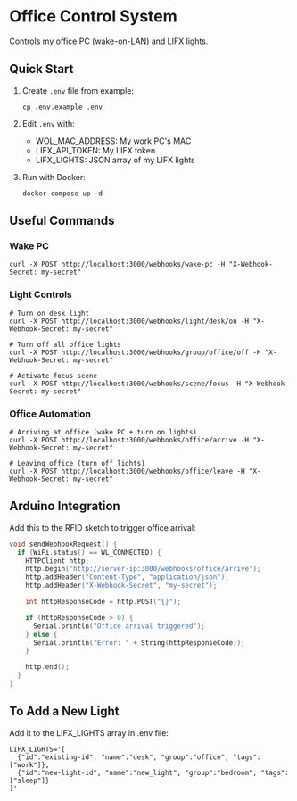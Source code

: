 # Office Control System

Controls my office PC (wake-on-LAN) and LIFX lights.

## Quick Start

1. Create `.env` file from example:

   ```
   cp .env.example .env
   ```

2. Edit `.env` with:

   - WOL_MAC_ADDRESS: My work PC's MAC
   - LIFX_API_TOKEN: My LIFX token
   - LIFX_LIGHTS: JSON array of my LIFX lights

3. Run with Docker:
   ```
   docker-compose up -d
   ```

## Useful Commands

### Wake PC

```
curl -X POST http://localhost:3000/webhooks/wake-pc -H "X-Webhook-Secret: my-secret"
```

### Light Controls

```
# Turn on desk light
curl -X POST http://localhost:3000/webhooks/light/desk/on -H "X-Webhook-Secret: my-secret"

# Turn off all office lights
curl -X POST http://localhost:3000/webhooks/group/office/off -H "X-Webhook-Secret: my-secret"

# Activate focus scene
curl -X POST http://localhost:3000/webhooks/scene/focus -H "X-Webhook-Secret: my-secret"
```

### Office Automation

```
# Arriving at office (wake PC + turn on lights)
curl -X POST http://localhost:3000/webhooks/office/arrive -H "X-Webhook-Secret: my-secret"

# Leaving office (turn off lights)
curl -X POST http://localhost:3000/webhooks/office/leave -H "X-Webhook-Secret: my-secret"
```

## Arduino Integration

Add this to the RFID sketch to trigger office arrival:

```cpp
void sendWebhookRequest() {
  if (WiFi.status() == WL_CONNECTED) {
    HTTPClient http;
    http.begin("http://server-ip:3000/webhooks/office/arrive");
    http.addHeader("Content-Type", "application/json");
    http.addHeader("X-Webhook-Secret", "my-secret");

    int httpResponseCode = http.POST("{}");

    if (httpResponseCode > 0) {
      Serial.println("Office arrival triggered");
    } else {
      Serial.println("Error: " + String(httpResponseCode));
    }

    http.end();
  }
}
```

## To Add a New Light

Add it to the LIFX_LIGHTS array in .env file:

```
LIFX_LIGHTS='[
  {"id":"existing-id", "name":"desk", "group":"office", "tags":["work"]},
  {"id":"new-light-id", "name":"new_light", "group":"bedroom", "tags":["sleep"]}
]'
```
